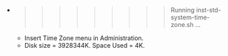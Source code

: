 * >>>>>>>>> Running inst-std-system-time-zone.sh ...
  * Insert Time Zone menu in Administration.
  * Disk size = 3928344K. Space Used = 4K.
